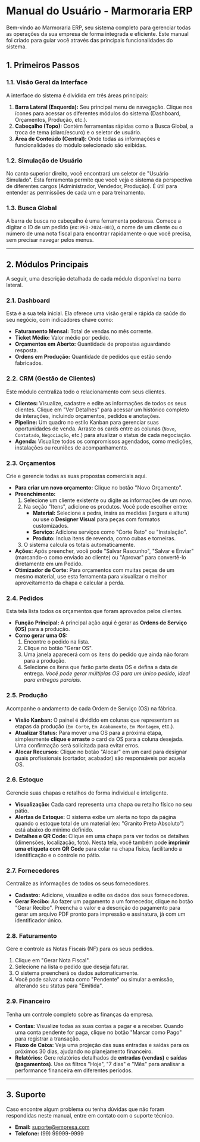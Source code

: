 # Manual do Usuário - Marmoraria ERP

Bem-vindo ao Marmoraria ERP, seu sistema completo para gerenciar todas as operações da sua empresa de forma integrada e eficiente. Este manual foi criado para guiar você através das principais funcionalidades do sistema.

## 1. Primeiros Passos

### 1.1. Visão Geral da Interface

A interface do sistema é dividida em três áreas principais:

1.  **Barra Lateral (Esquerda):** Seu principal menu de navegação. Clique nos ícones para acessar os diferentes módulos do sistema (Dashboard, Orçamentos, Produção, etc.).
2.  **Cabeçalho (Topo):** Contém ferramentas rápidas como a Busca Global, a troca de tema (claro/escuro) e o seletor de usuário.
3.  **Área de Conteúdo (Central):** Onde todas as informações e funcionalidades do módulo selecionado são exibidas.

### 1.2. Simulação de Usuário

No canto superior direito, você encontrará um seletor de "Usuário Simulado". Esta ferramenta permite que você veja o sistema da perspectiva de diferentes cargos (Administrador, Vendedor, Produção). É útil para entender as permissões de cada um e para treinamento.

### 1.3. Busca Global

A barra de busca no cabeçalho é uma ferramenta poderosa. Comece a digitar o ID de um pedido (ex: `PED-2024-001`), o nome de um cliente ou o número de uma nota fiscal para encontrar rapidamente o que você precisa, sem precisar navegar pelos menus.

---

## 2. Módulos Principais

A seguir, uma descrição detalhada de cada módulo disponível na barra lateral.

### 2.1. Dashboard

Esta é a sua tela inicial. Ela oferece uma visão geral e rápida da saúde do seu negócio, com indicadores chave como:
*   **Faturamento Mensal:** Total de vendas no mês corrente.
*   **Ticket Médio:** Valor médio por pedido.
*   **Orçamentos em Aberto:** Quantidade de propostas aguardando resposta.
*   **Ordens em Produção:** Quantidade de pedidos que estão sendo fabricados.

### 2.2. CRM (Gestão de Clientes)

Este módulo centraliza todo o relacionamento com seus clientes.

*   **Clientes:** Visualize, cadastre e edite as informações de todos os seus clientes. Clique em "Ver Detalhes" para acessar um histórico completo de interações, incluindo orçamentos, pedidos e anotações.
*   **Pipeline:** Um quadro no estilo Kanban para gerenciar suas oportunidades de venda. Arraste os cards entre as colunas (`Novo`, `Contatado`, `Negociação`, etc.) para atualizar o status de cada negociação.
*   **Agenda:** Visualize todos os compromissos agendados, como medições, instalações ou reuniões de acompanhamento.

### 2.3. Orçamentos

Crie e gerencie todas as suas propostas comerciais aqui.

*   **Para criar um novo orçamento:** Clique no botão "Novo Orçamento".
*   **Preenchimento:**
    1.  Selecione um cliente existente ou digite as informações de um novo.
    2.  Na seção "Itens", adicione os produtos. Você pode escolher entre:
        *   **Material:** Selecione a pedra, insira as medidas (largura e altura) ou use o **Designer Visual** para peças com formatos customizados.
        *   **Serviço:** Adicione serviços como "Corte Reto" ou "Instalação".
        *   **Produto:** Inclua itens de revenda, como cubas e torneiras.
    3.  O sistema calcula os totais automaticamente.
*   **Ações:** Após preencher, você pode "Salvar Rascunho", "Salvar e Enviar" (marcando-o como enviado ao cliente) ou "Aprovar" para convertê-lo diretamente em um Pedido.
*   **Otimizador de Corte:** Para orçamentos com muitas peças de um mesmo material, use esta ferramenta para visualizar o melhor aproveitamento da chapa e calcular a perda.

### 2.4. Pedidos

Esta tela lista todos os orçamentos que foram aprovados pelos clientes.

*   **Função Principal:** A principal ação aqui é gerar as **Ordens de Serviço (OS)** para a produção.
*   **Como gerar uma OS:**
    1.  Encontre o pedido na lista.
    2.  Clique no botão "Gerar OS".
    3.  Uma janela aparecerá com os itens do pedido que ainda não foram para a produção.
    4.  Selecione os itens que farão parte desta OS e defina a data de entrega.
    *Você pode gerar múltiplas OS para um único pedido, ideal para entregas parciais.*

### 2.5. Produção

Acompanhe o andamento de cada Ordem de Serviço (OS) na fábrica.

*   **Visão Kanban:** O painel é dividido em colunas que representam as etapas da produção (`Em Corte`, `Em Acabamento`, `Em Montagem`, etc.).
*   **Atualizar Status:** Para mover uma OS para a próxima etapa, simplesmente **clique e arraste** o card da OS para a coluna desejada. Uma confirmação será solicitada para evitar erros.
*   **Alocar Recursos:** Clique no botão "Alocar" em um card para designar quais profissionais (cortador, acabador) são responsáveis por aquela OS.

### 2.6. Estoque

Gerencie suas chapas e retalhos de forma individual e inteligente.

*   **Visualização:** Cada card representa uma chapa ou retalho físico no seu pátio.
*   **Alertas de Estoque:** O sistema exibe um alerta no topo da página quando o estoque total de um material (ex: "Granito Preto Absoluto") está abaixo do mínimo definido.
*   **Detalhes e QR Code:** Clique em uma chapa para ver todos os detalhes (dimensões, localização, foto). Nesta tela, você também pode **imprimir uma etiqueta com QR Code** para colar na chapa física, facilitando a identificação e o controle no pátio.

### 2.7. Fornecedores

Centralize as informações de todos os seus fornecedores.

*   **Cadastro:** Adicione, visualize e edite os dados dos seus fornecedores.
*   **Gerar Recibo:** Ao fazer um pagamento a um fornecedor, clique no botão "Gerar Recibo". Preencha o valor e a descrição do pagamento para gerar um arquivo PDF pronto para impressão e assinatura, já com um identificador único.

### 2.8. Faturamento

Gere e controle as Notas Fiscais (NF) para os seus pedidos.

1.  Clique em "Gerar Nota Fiscal".
2.  Selecione na lista o pedido que deseja faturar.
3.  O sistema preencherá os dados automaticamente.
4.  Você pode salvar a nota como "Pendente" ou simular a emissão, alterando seu status para "Emitida".

### 2.9. Financeiro

Tenha um controle completo sobre as finanças da empresa.

*   **Contas:** Visualize todas as suas contas a pagar e a receber. Quando uma conta pendente for paga, clique no botão "Marcar como Pago" para registrar a transação.
*   **Fluxo de Caixa:** Veja uma projeção das suas entradas e saídas para os próximos 30 dias, ajudando no planejamento financeiro.
*   **Relatórios:** Gere relatórios detalhados de **entradas (vendas)** e **saídas (pagamentos)**. Use os filtros "Hoje", "7 dias" e "Mês" para analisar a performance financeira em diferentes períodos.

---

## 3. Suporte

Caso encontre algum problema ou tenha dúvidas que não foram respondidas neste manual, entre em contato com o suporte técnico.
*   **Email:** suporte@empresa.com
*   **Telefone:** (99) 99999-9999
